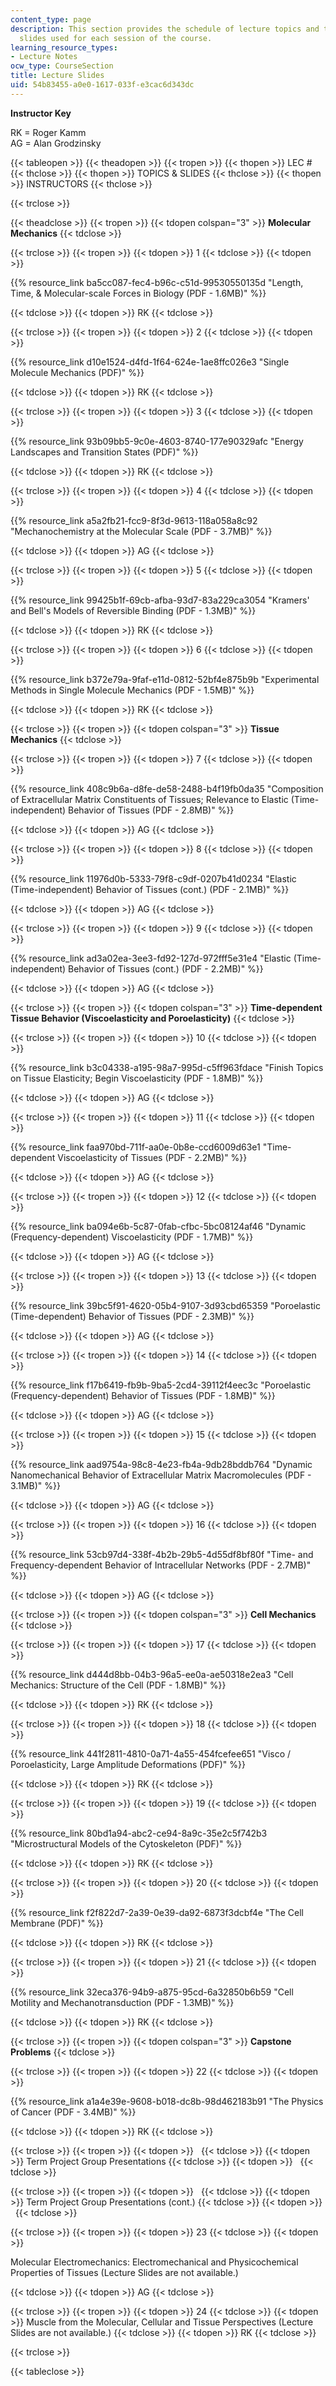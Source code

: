 ```yaml
---
content_type: page
description: This section provides the schedule of lecture topics and the lecture
  slides used for each session of the course.
learning_resource_types:
- Lecture Notes
ocw_type: CourseSection
title: Lecture Slides
uid: 54b83455-a0e0-1617-033f-e3cac6d343dc
---
```


**Instructor Key**

RK = Roger Kamm  
AG = Alan Grodzinsky

{{< tableopen >}}
{{< theadopen >}}
{{< tropen >}}
{{< thopen >}}
LEC #
{{< thclose >}}
{{< thopen >}}
TOPICS & SLIDES
{{< thclose >}}
{{< thopen >}}
INSTRUCTORS
{{< thclose >}}

{{< trclose >}}

{{< theadclose >}}
{{< tropen >}}
{{< tdopen colspan="3" >}}
**Molecular Mechanics**
{{< tdclose >}}

{{< trclose >}}
{{< tropen >}}
{{< tdopen >}}
1
{{< tdclose >}}
{{< tdopen >}}


{{% resource_link ba5cc087-fec4-b96c-c51d-99530550135d "Length, Time, & Molecular-scale Forces in Biology (PDF - 1.6MB)" %}}


{{< tdclose >}}
{{< tdopen >}}
RK
{{< tdclose >}}

{{< trclose >}}
{{< tropen >}}
{{< tdopen >}}
2
{{< tdclose >}}
{{< tdopen >}}


{{% resource_link d10e1524-d4fd-1f64-624e-1ae8ffc026e3 "Single Molecule Mechanics (PDF)" %}}


{{< tdclose >}}
{{< tdopen >}}
RK
{{< tdclose >}}

{{< trclose >}}
{{< tropen >}}
{{< tdopen >}}
3
{{< tdclose >}}
{{< tdopen >}}


{{% resource_link 93b09bb5-9c0e-4603-8740-177e90329afc "Energy Landscapes and Transition States (PDF)" %}}


{{< tdclose >}}
{{< tdopen >}}
RK
{{< tdclose >}}

{{< trclose >}}
{{< tropen >}}
{{< tdopen >}}
4
{{< tdclose >}}
{{< tdopen >}}


{{% resource_link a5a2fb21-fcc9-8f3d-9613-118a058a8c92 "Mechanochemistry at the Molecular Scale (PDF - 3.7MB)" %}}


{{< tdclose >}}
{{< tdopen >}}
AG
{{< tdclose >}}

{{< trclose >}}
{{< tropen >}}
{{< tdopen >}}
5
{{< tdclose >}}
{{< tdopen >}}


{{% resource_link 99425b1f-69cb-afba-93d7-83a229ca3054 "Kramers' and Bell's Models of Reversible Binding (PDF - 1.3MB)" %}}


{{< tdclose >}}
{{< tdopen >}}
RK
{{< tdclose >}}

{{< trclose >}}
{{< tropen >}}
{{< tdopen >}}
6
{{< tdclose >}}
{{< tdopen >}}


{{% resource_link b372e79a-9faf-e11d-0812-52bf4e875b9b "Experimental Methods in Single Molecule Mechanics (PDF - 1.5MB)" %}}


{{< tdclose >}}
{{< tdopen >}}
RK
{{< tdclose >}}

{{< trclose >}}
{{< tropen >}}
{{< tdopen colspan="3" >}}
**Tissue Mechanics**
{{< tdclose >}}

{{< trclose >}}
{{< tropen >}}
{{< tdopen >}}
7
{{< tdclose >}}
{{< tdopen >}}


{{% resource_link 408c9b6a-d8fe-de58-2488-b4f19fb0da35 "Composition of Extracellular Matrix Constituents of Tissues; Relevance to Elastic (Time-independent) Behavior of Tissues (PDF - 2.8MB)" %}}


{{< tdclose >}}
{{< tdopen >}}
AG
{{< tdclose >}}

{{< trclose >}}
{{< tropen >}}
{{< tdopen >}}
8
{{< tdclose >}}
{{< tdopen >}}


{{% resource_link 11976d0b-5333-79f8-c9df-0207b41d0234 "Elastic (Time-independent) Behavior of Tissues (cont.) (PDF - 2.1MB)" %}}


{{< tdclose >}}
{{< tdopen >}}
AG
{{< tdclose >}}

{{< trclose >}}
{{< tropen >}}
{{< tdopen >}}
9
{{< tdclose >}}
{{< tdopen >}}


{{% resource_link ad3a02ea-3ee3-fd92-127d-972fff5e31e4 "Elastic (Time-independent) Behavior of Tissues (cont.) (PDF - 2.2MB)" %}}


{{< tdclose >}}
{{< tdopen >}}
AG
{{< tdclose >}}

{{< trclose >}}
{{< tropen >}}
{{< tdopen colspan="3" >}}
**Time-dependent Tissue Behavior (Viscoelasticity and Poroelasticity)**
{{< tdclose >}}

{{< trclose >}}
{{< tropen >}}
{{< tdopen >}}
10
{{< tdclose >}}
{{< tdopen >}}


{{% resource_link b3c04338-a195-98a7-995d-c5ff963fdace "Finish Topics on Tissue Elasticity; Begin Viscoelasticity (PDF - 1.8MB)" %}}


{{< tdclose >}}
{{< tdopen >}}
AG
{{< tdclose >}}

{{< trclose >}}
{{< tropen >}}
{{< tdopen >}}
11
{{< tdclose >}}
{{< tdopen >}}


{{% resource_link faa970bd-711f-aa0e-0b8e-ccd6009d63e1 "Time-dependent Viscoelasticity of Tissues (PDF - 2.2MB)" %}}


{{< tdclose >}}
{{< tdopen >}}
AG
{{< tdclose >}}

{{< trclose >}}
{{< tropen >}}
{{< tdopen >}}
12
{{< tdclose >}}
{{< tdopen >}}


{{% resource_link ba094e6b-5c87-0fab-cfbc-5bc08124af46 "Dynamic (Frequency-dependent) Viscoelasticity (PDF - 1.7MB)" %}}


{{< tdclose >}}
{{< tdopen >}}
AG
{{< tdclose >}}

{{< trclose >}}
{{< tropen >}}
{{< tdopen >}}
13
{{< tdclose >}}
{{< tdopen >}}


{{% resource_link 39bc5f91-4620-05b4-9107-3d93cbd65359 "Poroelastic (Time-dependent) Behavior of Tissues (PDF - 2.3MB)" %}}


{{< tdclose >}}
{{< tdopen >}}
AG
{{< tdclose >}}

{{< trclose >}}
{{< tropen >}}
{{< tdopen >}}
14
{{< tdclose >}}
{{< tdopen >}}


{{% resource_link f17b6419-fb9b-9ba5-2cd4-39112f4eec3c "Poroelastic (Frequency-dependent) Behavior of Tissues (PDF - 1.8MB)" %}}


{{< tdclose >}}
{{< tdopen >}}
AG
{{< tdclose >}}

{{< trclose >}}
{{< tropen >}}
{{< tdopen >}}
15
{{< tdclose >}}
{{< tdopen >}}


{{% resource_link aad9754a-98c8-4e23-fb4a-9db28bddb764 "Dynamic Nanomechanical Behavior of Extracellular Matrix Macromolecules (PDF - 3.1MB)" %}}


{{< tdclose >}}
{{< tdopen >}}
AG
{{< tdclose >}}

{{< trclose >}}
{{< tropen >}}
{{< tdopen >}}
16
{{< tdclose >}}
{{< tdopen >}}


{{% resource_link 53cb97d4-338f-4b2b-29b5-4d55df8bf80f "Time- and Frequency-dependent Behavior of Intracellular Networks (PDF - 2.7MB)" %}}


{{< tdclose >}}
{{< tdopen >}}
AG
{{< tdclose >}}

{{< trclose >}}
{{< tropen >}}
{{< tdopen colspan="3" >}}
**Cell Mechanics**
{{< tdclose >}}

{{< trclose >}}
{{< tropen >}}
{{< tdopen >}}
17
{{< tdclose >}}
{{< tdopen >}}


{{% resource_link d444d8bb-04b3-96a5-ee0a-ae50318e2ea3 "Cell Mechanics: Structure of the Cell (PDF - 1.8MB)" %}}


{{< tdclose >}}
{{< tdopen >}}
RK
{{< tdclose >}}

{{< trclose >}}
{{< tropen >}}
{{< tdopen >}}
18
{{< tdclose >}}
{{< tdopen >}}


{{% resource_link 441f2811-4810-0a71-4a55-454fcefee651 "Visco / Poroelasticity, Large Amplitude Deformations (PDF)" %}}


{{< tdclose >}}
{{< tdopen >}}
RK
{{< tdclose >}}

{{< trclose >}}
{{< tropen >}}
{{< tdopen >}}
19
{{< tdclose >}}
{{< tdopen >}}


{{% resource_link 80bd1a94-abc2-ce94-8a9c-35e2c5f742b3 "Microstructural Models of the Cytoskeleton (PDF)" %}}


{{< tdclose >}}
{{< tdopen >}}
RK
{{< tdclose >}}

{{< trclose >}}
{{< tropen >}}
{{< tdopen >}}
20
{{< tdclose >}}
{{< tdopen >}}


{{% resource_link f2f822d7-2a39-0e39-da92-6873f3dcbf4e "The Cell Membrane (PDF)" %}}


{{< tdclose >}}
{{< tdopen >}}
RK
{{< tdclose >}}

{{< trclose >}}
{{< tropen >}}
{{< tdopen >}}
21
{{< tdclose >}}
{{< tdopen >}}


{{% resource_link 32eca376-94b9-a875-95cd-6a32850b6b59 "Cell Motility and Mechanotransduction (PDF - 1.3MB)" %}}


{{< tdclose >}}
{{< tdopen >}}
RK
{{< tdclose >}}

{{< trclose >}}
{{< tropen >}}
{{< tdopen colspan="3" >}}
**Capstone Problems**
{{< tdclose >}}

{{< trclose >}}
{{< tropen >}}
{{< tdopen >}}
22
{{< tdclose >}}
{{< tdopen >}}


{{% resource_link a1a4e39e-9608-b018-dc8b-98d462183b91 "The Physics of Cancer (PDF - 3.4MB)" %}}


{{< tdclose >}}
{{< tdopen >}}
RK
{{< tdclose >}}

{{< trclose >}}
{{< tropen >}}
{{< tdopen >}}
 
{{< tdclose >}}
{{< tdopen >}}
Term Project Group Presentations
{{< tdclose >}}
{{< tdopen >}}
 
{{< tdclose >}}

{{< trclose >}}
{{< tropen >}}
{{< tdopen >}}
 
{{< tdclose >}}
{{< tdopen >}}
Term Project Group Presentations (cont.)
{{< tdclose >}}
{{< tdopen >}}
 
{{< tdclose >}}

{{< trclose >}}
{{< tropen >}}
{{< tdopen >}}
23
{{< tdclose >}}
{{< tdopen >}}


Molecular Electromechanics: Electromechanical and Physicochemical Properties of Tissues (Lecture Slides are not available.)


{{< tdclose >}}
{{< tdopen >}}
AG
{{< tdclose >}}

{{< trclose >}}
{{< tropen >}}
{{< tdopen >}}
24
{{< tdclose >}}
{{< tdopen >}}
Muscle from the Molecular, Cellular and Tissue Perspectives (Lecture Slides are not available.)
{{< tdclose >}}
{{< tdopen >}}
RK
{{< tdclose >}}

{{< trclose >}}

{{< tableclose >}}